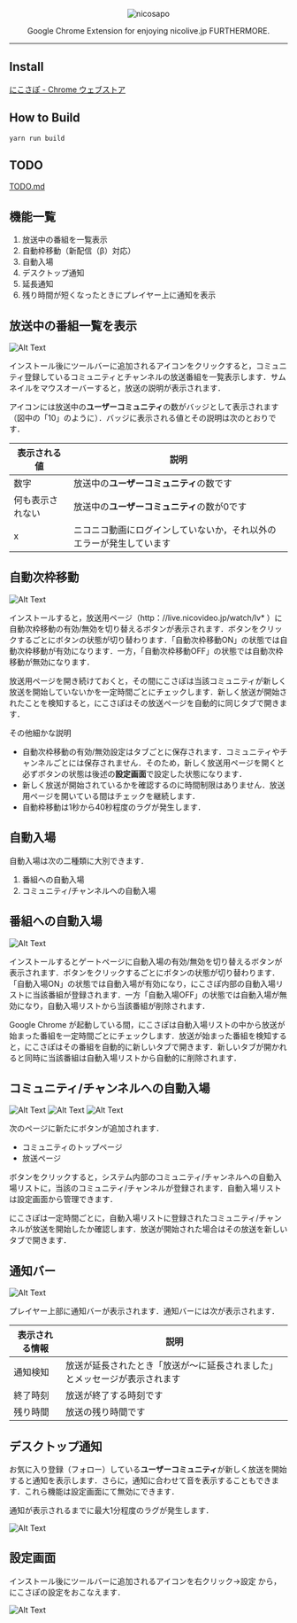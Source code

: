 <p align="center">
  <img alt="nicosapo" src="https://tsuyuno.github.io/resources/nstitle.png">
</p>

<p align="center">
  Google Chrome Extension for enjoying nicolive.jp FURTHERMORE.
</p>

---

## Install

[にこさぽ - Chrome ウェブストア](https://chrome.google.com/webstore/detail/%E3%83%8B%E3%82%B3%E7%94%9F%E3%83%81%E3%82%A7%E3%83%83%E3%82%AB%E3%83%BC/kfnogdokhemdbbclknmmjpcnmjmpjknc)

## How to Build

```
yarn run build
```

## TODO

[TODO.md](https://github.com/tsuyuno/nicosapo/blob/develop/TODO.md)


## 機能一覧

1. 放送中の番組を一覧表示
1. 自動枠移動（新配信（β）対応）
1. 自動入場
1. デスクトップ通知
1. 延長通知
1. 残り時間が短くなったときにプレイヤー上に通知を表示

## 放送中の番組一覧を表示

![Alt Text](https://tsuyuno.github.io/resources/nicosapo_popup.png)

インストール後にツールバーに追加されるアイコンをクリックすると，コミュニティ登録しているコミュニティとチャンネルの放送番組を一覧表示します．サムネイルをマウスオーバーすると，放送の説明が表示されます．

アイコンには放送中の**ユーザーコミュニティ**の数がバッジとして表示されます（図中の「10」のように）．バッジに表示される値とその説明は次のとおりです．

| 表示される値 | 説明 |
| --- | --- |
| 数字 | 放送中の**ユーザーコミュニティ**の数です |
| 何も表示されない | 放送中の**ユーザーコミュニティ**の数が0です |
| x | ニコニコ動画にログインしていないか，それ以外のエラーが発生しています |

## 自動次枠移動

![Alt Text](https://tsuyuno.github.io/resources/nicosapo_auto_redirect.png)

インストールすると，放送用ページ（http：//live.nicovideo.jp/watch/lv* ）に自動次枠移動の有効/無効を切り替えるボタンが表示されます．ボタンをクリックするごとにボタンの状態が切り替わります．「自動次枠移動ON」の状態では自動次枠移動が有効になります．一方，「自動次枠移動OFF」の状態では自動次枠移動が無効になります．

放送用ページを開き続けておくと，その間にこさぽは当該コミュニティが新しく放送を開始していないかを一定時間ごとにチェックします．新しく放送が開始されたことを検知すると，にこさぽはその放送ページを自動的に同じタブで開きます．

その他細かな説明
+ 自動次枠移動の有効/無効設定はタブごとに保存されます．コミュニティやチャンネルごとには保存されません．そのため，新しく放送用ページを開くと必ずボタンの状態は後述の**設定画面**で設定した状態になります．
+ 新しく放送が開始されているかを確認するのに時間制限はありません．放送用ページを開いている間はチェックを継続します．
+ 自動枠移動は1秒から40秒程度のラグが発生します．

## 自動入場

自動入場は次の二種類に大別できます．

1. 番組への自動入場
2. コミュニティ/チャンネルへの自動入場

## 番組への自動入場

![Alt Text](https://tsuyuno.github.io/resources/nicosapo_auto_enter.png)

インストールするとゲートページに自動入場の有効/無効を切り替えるボタンが表示されます．ボタンをクリックするごとにボタンの状態が切り替わります．「自動入場ON」の状態では自動入場が有効になり，にこさぽ内部の自動入場リストに当該番組が登録されます．一方「自動入場OFF」の状態では自動入場が無効になり，自動入場リストから当該番組が削除されます．

Google Chrome が起動している間，にこさぽは自動入場リストの中から放送が始まった番組を一定時間ごとにチェックします．放送が始まった番組を検知すると，にこさぽはその番組を自動的に新しいタブで開きます．新しいタブが開かれると同時に当該番組は自動入場リストから自動的に削除されます．

## コミュニティ/チャンネルへの自動入場

![Alt Text](https://tsuyuno.github.io/resources/nicosapo_autoenter_community_1.png)
![Alt Text](https://tsuyuno.github.io/resources/nicosapo_autoenter_community_2.png)
![Alt Text](https://tsuyuno.github.io/resources/nicosapo_autoenter_community_3.png)

次のページに新たにボタンが追加されます．

+ コミュニティのトップページ
+ 放送ページ

ボタンをクリックすると，システム内部のコミュニティ/チャンネルへの自動入場リストに，当該のコミュニティ/チャンネルが登録されます．自動入場リストは設定画面から管理できます．

にこさぽは一定時間ごとに，自動入場リストに登録されたコミュニティ/チャンネルが放送を開始したか確認します．放送が開始された場合はその放送を新しいタブで開きます．

## 通知バー

![Alt Text](https://tsuyuno.github.io/resources/nicosapo_extendedbar.png)

プレイヤー上部に通知バーが表示されます．通知バーには次が表示されます．

| 表示される情報 | 説明 |
| --- | --- |
| 通知検知 | 放送が延長されたとき「放送が～に延長されました」とメッセージが表示されます |
| 終了時刻 | 放送が終了する時刻です |
| 残り時間 | 放送の残り時間です |

## デスクトップ通知

お気に入り登録（フォロー）している**ユーザーコミュニティ**が新しく放送を開始すると通知を表示します．さらに，通知に合わせて音を表示することもできます．これら機能は設定画面にて無効にできます．

通知が表示されるまでに最大1分程度のラグが発生します．

![Alt Text](https://tsuyuno.github.io/resources/nicosapo_notification.png)

## 設定画面

インストール後にツールバーに追加されるアイコンを右クリック->設定 から，にこさぽの設定をおこなえます．

![Alt Text](https://tsuyuno.github.io/resources/nicosapo_setting.png)
